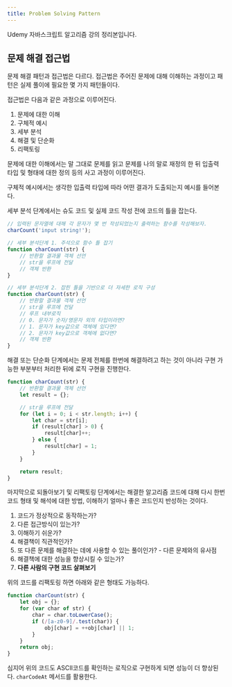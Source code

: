 ```yaml
---
title: Problem Solving Pattern
---
```


Udemy 자바스크립트 알고리즘 강의 정리본입니다.

## 문제 해결 접근법

문제 해결 패턴과 접근법은 다르다. 접근법은 주어진 문제에 대해 이해하는 과정이고 패턴은 실제 풀이에 필요한 몇 가지 패턴들이다.

접근법은 다음과 같은 과정으로 이루어진다.

1. 문제에 대한 이해
2. 구체적 예시
3. 세부 분석
4. 해결 및 단순화
5. 리팩토링

문제에 대한 이해에서는 말 그대로 문제를 읽고 문제를 나의 말로 재정의 한 뒤 입출력 타입 및 형태에 대한 정의 등의 사고 과정이 이루어진다.

구체적 예시에서는 생각한 입출력 타입에 따라 어떤 결과가 도출되는지 예시를 들어본다.

세부 분석 단계에서는 슈도 코드 및 실제 코드 작성 전에 코드의 틀을 잡는다.

```javascript
// 입력된 문자열에 대해 각 문자가 몇 번 작성되었는지 출력하는 함수를 작성해보자.
charCount('input string!');

// 세부 분석단계 1. 주석으로 함수 틀 잡기
function charCount(str) {
    // 반환할 결과물 객체 선언
    // str을 루프에 전달
    // 객체 반환
}

// 세부 분석단계 2. 잡힌 틀을 기반으로 더 자세한 로직 구성
function charCount(str) {
    // 반환할 결과물 객체 선언
    // str을 루프에 전달
    // 루프 내부로직
    // 0. 문자가 숫자/영문자 외의 타입이라면?
    // 1. 문자가 key값으로 객체에 있다면?
    // 2. 문자가 key값으로 객체에 없다면?
    // 객체 반환
}
```

해결 또는 단순화 단계에서는 문제 전체를 한번에 해결하려고 하는 것이 아니라 구현 가능한 부분부터 처리한 뒤에 로직 구현을 진행한다.

```javascript
function charCount(str) {
    // 반환할 결과물 객체 선언
    let result = {};

    // str을 루프에 전달
    for (let i = 0; i < str.length; i++) {
        let char = str[i];
        if (result[char] > 0) {
            result[char]++;
        } else {
            result[char] = 1;
        }
    }

    return result;
}
```

마지막으로 되돌아보기 및 리팩토링 단계에서는 해결한 알고리즘 코드에 대해 다시 한번 코드 형태 및 해석에 대한 방법, 이해하기 얼마나 좋은 코드인지 반성하는 것이다.

1. 코드가 정상적으로 동작하는가?
2. 다른 접근방식이 있는가?
3. 이해하기 쉬운가?
4. 해결책이 직관적인가?
5. 또 다른 문제를 해결하는 데에 사용할 수 있는 풀이인가? - 다른 문제와의 유사점
6. 해결책에 대한 성능을 향상시킬 수 있는가?
7. **다른 사람의 구현 코드 살펴보기**

위의 코드를 리팩토링 하면 아래와 같은 형태도 가능하다.

```javascript
function charCount(str) {
    let obj = {};
    for (var char of str) {
        char = char.toLowerCase();
        if (/[a-z0-9]/.test(char)) {
            obj[char] = ++obj[char] || 1;
        }
    }
    return obj;
}
```

심지어 위의 코드도 ASCII코드를 확인하는 로직으로 구현하게 되면 성능이 더 향상된다. `charCodeAt` 메서드를 활용한다.
